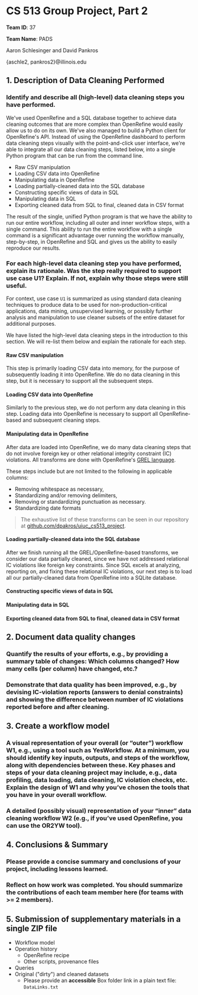 # CS 513 Group Project, Part 2

**Team ID**: 37

__Team Name__: PADS

Aaron Schlesinger and David Pankros 

{aschle2, pankros2}@illinois.edu

## 1. Description of Data Cleaning Performed

### Identify and describe all (high-level) data cleaning steps you have performed.

We've used OpenRefine and a SQL database together to achieve data cleaning outcomes that are more complex than OpenRefine would easily allow us to do on its own. We've also managed to build a Python client for OpenRefine's API. Instead of using the OpenRefine dashboard to perform data cleaning steps visually with the point-and-click user interface, we're able to integrate all our data cleaning steps, listed below, into a single Python program that can be run from the command line.

- Raw CSV manipulation
- Loading CSV data into OpenRefine
- Manipulating data in OpenRefine
- Loading partially-cleaned data into the SQL database
- Constructing specific views of data in SQL
- Manipulating data in SQL
- Exporting cleaned data from SQL to final, cleaned data in CSV format

The result of the single, unified Python program is that we have the ability to run our entire workflow, including all outer and inner workflow steps, with a single command. This ability to run the entire workflow with a single command is a significant advantage over running the workflow manually, step-by-step, in OpenRefine and SQL and gives us the ability to easily reproduce our results.

### For each high-level data cleaning step you have performed, explain its rationale. Was the step really required to support use case U1? Explain. If not, explain why those steps were still useful.

For context, use case `U1` is summarized as using standard data cleaning techniques to produce data to be used for non-production-critical applications, data mining, unsupervised learning, or possibly further analysis and manipulation to use cleaner subsets of the entire dataset for additional purposes.

We have listed the high-level data cleaning steps in the introduction to this section. We will re-list them below and explain the rationale for each step.

#### Raw CSV manipulation

This step is primarily loading CSV data into memory, for the purpose of subsequently loading it into OpenRefine. We do no data cleaning in this step, but it is necessary to support all the subsequent steps.

#### Loading CSV data into OpenRefine

Similarly to the previous step, we do not perform any data cleaning in this step. Loading data into OpenRefine is necessary to support all OpenRefine-based and subsequent cleaning steps.

#### Manipulating data in OpenRefine

After data are loaded into OpenRefine, we do many data cleaning steps that do not involve foreign key or other relational integrity constraint (IC) violations. All transforms are done with OpenRefine's [GREL language](https://openrefine.org/docs/manual/grelfunctions).

These steps include but are not limited to the following in applicable columns:

- Removing whitespace as necessary,
- Standardizing and/or removing delimiters,
- Removing or standardizing punctuation as necessary.
- Standardizing date formats

>The exhaustive list of these transforms can be seen in our repository at [github.com/dpakros/uiuc_cs513_project](https://github.com/dpankros/uiuc_cs513_project).

#### Loading partially-cleaned data into the SQL database

After we finish running all the GREL/OpenRefine-based transforms, we consider our data partially cleaned, since we have not addressed relational IC violations like foreign key constraints. Since SQL excels at analyzing, reporting on, and fixing these relational IC violations, our next step is to load all our partially-cleaned data from OpenRefine into a SQLite database.

#### Constructing specific views of data in SQL

#### Manipulating data in SQL

#### Exporting cleaned data from SQL to final, cleaned data in CSV format


## 2. Document data quality changes

### Quantify the results of your efforts, e.g., by providing a summary table of changes: Which columns changed? How many cells (per column) have changed, etc.?

### Demonstrate that data quality has been improved, e.g., by devising IC-violation reports (answers to denial constraints) and showing the difference between number of IC violations reported before and after cleaning.

## 3. Create a workflow model

### A visual representation of your overall (or “outer”) workflow W1, e.g., using a tool such as YesWorkflow. At a minimum, you should identify key inputs, outputs, and steps of the workflow, along with dependencies between these. Key phases and steps of your data cleaning project may include, e.g., data profiling, data loading, data cleaning, IC violation checks, etc. Explain the design of W1 and why you’ve chosen the tools that you have in your overall workflow.

### A detailed (possibly visual) representation of your “inner” data cleaning workflow W2 (e.g., if you’ve used OpenRefine, you can use the OR2YW tool).

## 4. Conclusions & Summary

### Please provide a concise summary and conclusions of your project, including lessons learned.

### Reflect on how work was completed. You should summarize the contributions of each team member here (for teams with >= 2 members).

## 5. Submission of supplementary materials in a single ZIP file

- Workflow model
- Operation history
  - OpenRefine recipe
  - Other scripts, provenance files
- Queries
- Original ("dirty") and cleaned datasets
  - Please provide an **accessible** Box folder link in a plain text file: `DataLinks.txt`
